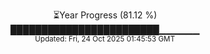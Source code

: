 <p align="center">
⏳Year Progress (81.12 %) <br>
████████████████████████▁▁▁▁▁▁ <br>
<sub>Updated: Fri, 24 Oct 2025 01:45:53 GMT</sub>
</p>


